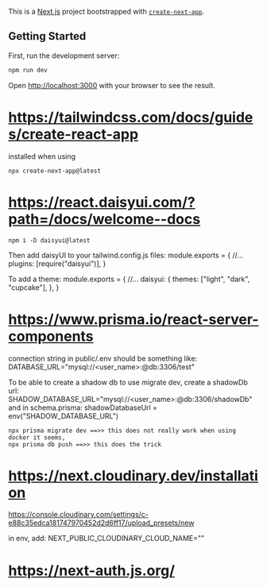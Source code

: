 This is a [Next.js](https://nextjs.org/) project bootstrapped with [`create-next-app`](https://github.com/vercel/next.js/tree/canary/packages/create-next-app).

## Getting Started

First, run the development server:

```bash
npm run dev
```

Open [http://localhost:3000](http://localhost:3000) with your browser to see the result.

# https://tailwindcss.com/docs/guides/create-react-app

installed when using

    npx create-next-app@latest

# https://react.daisyui.com/?path=/docs/welcome--docs

    npm i -D daisyui@latest

Then add daisyUI to your tailwind.config.js files:
module.exports = {
//...
plugins: [require("daisyui")],
}

To add a theme:
module.exports = {
//...
daisyui: {
themes: ["light", "dark", "cupcake"],
},
}

<html data-theme="cupcake"></html>

# https://www.prisma.io/react-server-components

connection string in public/.env should be something like:
DATABASE_URL="mysql://<user_name>:<password>@db:3306/test"

To be able to create a shadow db to use migrate dev, create a shadowDb url:
SHADOW_DATABASE_URL="mysql://<user_name>:<password>@db:3306/shadowDb"
and in schema.prisma: shadowDatabaseUrl = env("SHADOW_DATABASE_URL")

    npx prisma migrate dev ==>> this does not really work when using docker it seems,
    npx prisma db push ==>> this does the trick

# https://next.cloudinary.dev/installation

https://console.cloudinary.com/settings/c-e88c35edca181747970452d2d6ff17/upload_presets/new

in env, add:
NEXT_PUBLIC_CLOUDINARY_CLOUD_NAME="<name of the cloud>"

# https://next-auth.js.org/
